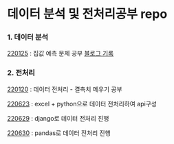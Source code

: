 # 데이터 분석 및 전처리공부 repo

### 1. 데이터 분석
[220125](https://github.com/8x15yz/Data-Study/tree/main/House_Prices%20%EC%BA%90%EA%B8%80%20%EC%A0%9C%EC%B6%9C) : 집값 예측 문제 공부 [블로그 기록](https://08hyun15.tistory.com/entry/kaggle-%EB%B3%B4%EC%8A%A4%ED%84%B4-%EC%A7%91%EA%B0%92-%EC%98%88%EC%B8%A1-%EB%8D%B0%EC%9D%B4%ED%84%B0-%EC%A0%84%EC%B2%98%EB%A6%AC-%EB%B6%80)


### 2. 전처리
[220120](./data-preproccesing) : 데이터 전처리 - 결측치 메우기 공부

[220623](data-preproccesing/220623) : excel + python으로 데이터 전처리하여 api구성

[220629](./data-preproccesing/220629) : django로 데이터 전처리 진행

[220630](./data-preproccesing/220630) : pandas로 데이터 전처리 진행
